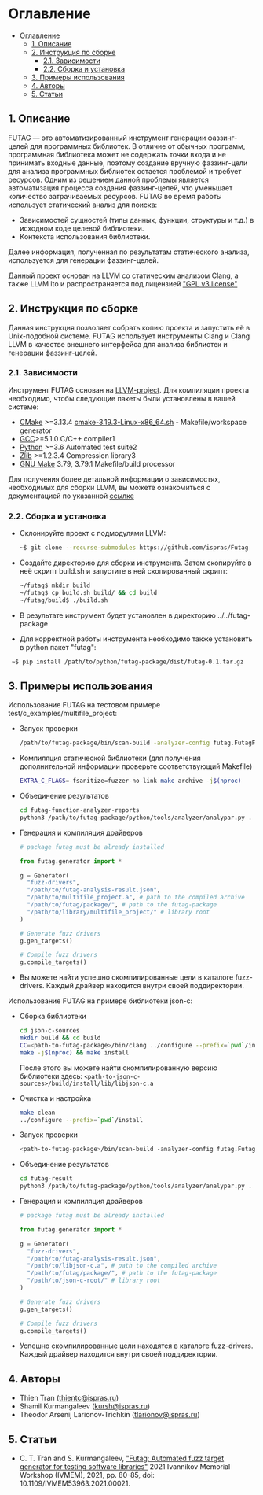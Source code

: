 # Оглавление

- [Оглавление](#оглавление)
  - [1. Описание](#1-описание)
  - [2. Инструкция по сборке](#2-инструкция-по-сборке)
    - [2.1. Зависимости](#21-зависимости)
    - [2.2. Сборка и установка](#22-сборка-и-установка)
  - [3. Примеры использования](#3-примеры-использования)
  - [4. Авторы](#4-авторы)
  - [5. Статьи](#5-статьи)

## 1. Описание

FUTAG — это автоматизированный инструмент генерации фаззинг-целей для программных библиотек.
В отличие от обычных программ, программная библиотека может не содержать точки входа и не принимать входные данные, поэтому создание вручную фаззинг-цели для анализа программных библиотек остается проблемой и требует ресурсов. Одним из решением данной проблемы является автоматизация процесса создания фаззинг-целей, что уменьшает количество затрачиваемых ресурсов.
FUTAG во время работы использует статический анализ для поиска:

- Зависимостей сущностей (типы данных, функции, структуры и т.д.) в исходном коде целевой библиотеки.
- Контекста использования библиотеки.

Далее информация, полученная по результатам статического анализа, используется для генерации фаззинг-целей.

Данный проект основан на LLVM со статическим анализом Clang, а также LLVM lto и распространяется под лицензией ["GPL v3 license"](https://llvm.org/docs/DeveloperPolicy.html#new-llvm-project-license-framework)

## 2. Инструкция по сборке

Данная инструкция позволяет собрать копию проекта и запустить её в Unix-подобной системе. FUTAG использует инструменты Clang и Clang LLVM в качестве внешнего интерфейса для анализа библиотек и генерации фаззинг-целей.

### 2.1. Зависимости

Инструмент FUTAG основан на [LLVM-project](https://llvm.org/). Для компиляции проекта необходимо, чтобы следующие пакеты были установлены в вашей системе:

- [CMake](https://cmake.org/) >=3.13.4 [cmake-3.19.3-Linux-x86_64.sh](https://github.com/Kitware/CMake/releases/download/v3.19.3/cmake-3.19.3-Linux-x86_64.sh) - Makefile/workspace generator
- [GCC](https://gcc.gnu.org/)>=5.1.0 C/C++ compiler1
- [Python](https://www.python.org/) >=3.6 Automated test suite2
- [Zlib](http://zlib.net/) >=1.2.3.4 Compression library3
- [GNU Make](http://savannah.gnu.org/projects/make) 3.79, 3.79.1 Makefile/build processor

Для получения более детальной информации о зависимостях, необходимых для сборки LLVM, вы можете ознакомиться с документацией по указанной [ссылке](https://llvm.org/docs/GettingStarted.html#requirements)

### 2.2. Сборка и установка

- Склонируйте проект с подмодулями LLVM:

  ```bash
  ~$ git clone --recurse-submodules https://github.com/ispras/Futag
  ```

- Создайте директорию для сборки инструмента. Затем скопируйте в неё скрипт build.sh и запустите в ней скопированный скрипт:

  ```bash
  ~/futag$ mkdir build
  ~/futag$ cp build.sh build/ && cd build
  ~/futag/build$ ./build.sh
  ```

- В результате инструмент будет установлен в директорию ../../futag-package

- Для корректной работы инструмента необходимо также установить в python пакет "futag":

 ```bash
  ~$ pip install /path/to/python/futag-package/dist/futag-0.1.tar.gz
  ```

## 3. Примеры использования

Использование FUTAG на тестовом примере test/c_examples/multifile_project:

- Запуск проверки

  ```bash
  /path/to/futag-package/bin/scan-build -analyzer-config futag.FutagFunctionAnalyzer:report_dir=`pwd`/futag-function-analyzer-reports -enable-checker futag make -j$(nproc)
  ```

- Компиляция статической библиотеки (для получения дополнительной информации проверьте соответствующий Makefile)

  ```bash
  EXTRA_C_FLAGS=-fsanitize=fuzzer-no-link make archive -j$(nproc)
  ```

- Объединение результатов

  ```bash
  cd futag-function-analyzer-reports
  python3 /path/to/futag-package/python/tools/analyzer/analypar.py .
  ```

- Генерация и компиляция драйверов

  ```python
  # package futag must be already installed

  from futag.generator import *

  g = Generator(
    "fuzz-drivers", 
    "/path/to/futag-analysis-result.json", 
    "/path/to/multifile_project.a", # path to the compiled archive
    "/path/to/futag/package/", # path to the futag-package
    "/path/to/library/multifile_project/" # library root
  )

  # Generate fuzz drivers
  g.gen_targets()

  # Compile fuzz drivers
  g.compile_targets()
  ```

- Вы можете найти успешно скомпилированные цели в каталоге fuzz-drivers. Каждый драйвер находится внутри своей поддиректории.


Использование FUTAG на примере библиотеки json-c:

- Сборка библиотеки

  ```bash
  cd json-c-sources
  mkdir build && cd build
  CC=<path-to-futag-package>/bin/clang ../configure --prefix=`pwd`/install CFLAGS="-fsanitize=fuzzer-no-link -Wno-error=implicit-const-int-float-conversion"
  make -j$(nproc) && make install
  ```

  После этого вы можете найти скомпилированную версию библиотеки здесь: `<path-to-json-c-sources>/build/install/lib/libjson-c.a`

- Очистка и настройка

  ```bash
  make clean
  ../configure --prefix=`pwd`/install
  ```

- Запуск проверки

  ```bash
  <path-to-futag-package>/bin/scan-build -analyzer-config futag.FutagFunctionAnalyzer:report_dir=`pwd`/futag-result -enable-checker futag  make -j$(nproc)
  ```

- Объединение результатов

  ```bash
  cd futag-result
  python3 /path/to/futag-package/python/tools/analyzer/analypar.py .
  ```

- Генерация и компиляция драйверов

  ```python
  # package futag must be already installed

  from futag.generator import *

  g = Generator(
    "fuzz-drivers", 
    "/path/to/futag-analysis-result.json", 
    "/path/to/libjson-c.a", # path to the compiled archive
    "/path/to/futag/package/", # path to the futag-package
    "/path/to/json-c-root/" # library root
  )

  # Generate fuzz drivers
  g.gen_targets()

  # Compile fuzz drivers
  g.compile_targets()
  ```
- Успешно скомпилированные цели находятся в каталоге fuzz-drivers. Каждый драйвер находится внутри своей поддиректории.

## 4. Авторы

- Thien Tran (thientc@ispras.ru)
- Shamil Kurmangaleev (kursh@ispras.ru)
- Theodor Arsenij Larionov-Trichkin (tlarionov@ispras.ru)

## 5. Статьи

- C. T. Tran and S. Kurmangaleev, ["Futag: Automated fuzz target generator for testing software libraries"](https://ieeexplore.ieee.org/document/9693749) 2021 Ivannikov Memorial Workshop (IVMEM), 2021, pp. 80-85, doi: 10.1109/IVMEM53963.2021.00021.